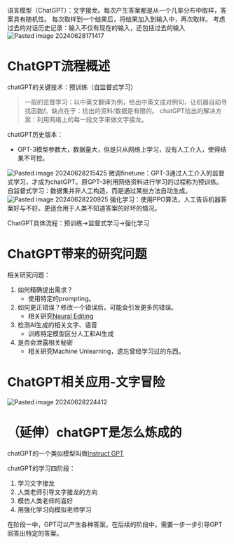 语言模型（ChatGPT）：文字接龙。每次产生答案都是从一个几率分布中取样，答案具有随机性。
每次取样到一个结果后，将结果加入到输入中，再次取样。
考虑过去的对话历史记录：输入不仅有现在的输入，还包括过去的输入
![Pasted image 20240628171417](https://cyan-1305222096.cos.ap-nanjing.myqcloud.com/Pasted%20image%2020240628171417.png)
# ChatGPT流程概述

chatGPT的关键技术：预训练（自监督式学习）
> 一般的监督学习：以中英文翻译为例，给出中英文成对例句，让机器自动寻找函数$f$。缺点在于：给出的资料/数据是有限的。
> chatGPT给出的解决方案：利用网络上的每一段文字来做文字接龙。

chatGPT历史版本：
* GPT-3模型参数大，数据量大，但是只从网络上学习，没有人工介入，使得结果不可控。

![Pasted image 20240628215425](https://cyan-1305222096.cos.ap-nanjing.myqcloud.com/Pasted%20image%2020240628215425.png)
微调finetune：GPT-3通过人工介入的监督式学习，才成为chatGPT。原GPT-3利用网络资料进行学习的过程称为预训练。
自监督式学习：数据集并非人工构造，而是通过某些方法自动生成。
![Pasted image 20240628220925](https://cyan-1305222096.cos.ap-nanjing.myqcloud.com/Pasted%20image%2020240628220925.png)
强化学习：使用PPO算法，人工告诉机器答案好与不好。更适合用于人类不知道答案的好坏的情况。

ChatGPT具体流程：预训练->监督式学习->强化学习
# ChatGPT带来的研究问题
相关研究问题：
1. 如何精确提出需求？
	* 使用特定的prompting。
2. 如何更正错误？修改一个错误后，可能会引发更多的错误。
	* 相关研究[Neural Editing](https://github.com/immortalCO/NeuralEditor)
3. 检测AI生成的相关文字、语音
	* 训练特定模型区分人工和AI生成
4. 是否会泄露相关秘密
	* 相关研究Machine Unlearning，遗忘曾经学习过的东西。

# ChatGPT相关应用-文字冒险
![Pasted image 20240628224412](https://cyan-1305222096.cos.ap-nanjing.myqcloud.com/Pasted%20image%2020240628224412.png)
# （延伸）chatGPT是怎么炼成的
chatGPT的一个类似模型叫做[Instruct GPT](https://arxiv.org/abs/2203.02155)

chatGPT的学习四阶段：
1. 学习文字接龙
2. 人类老师引导文字接龙的方向
3. 模仿人类老师的喜好
4. 用强化学习向模拟老师学习

在阶段一中，GPT可以产生各种答案，在后续的阶段中，需要一步一步引导GPT回答出特定的答案。